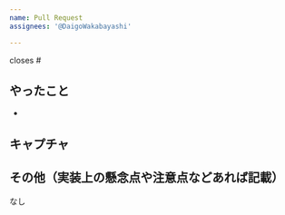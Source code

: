 ```yaml
---
name: Pull Request
assignees: '@DaigoWakabayashi'

---
```



closes #

## やったこと

- 

## キャプチャ



## その他（実装上の懸念点や注意点などあれば記載）

なし

